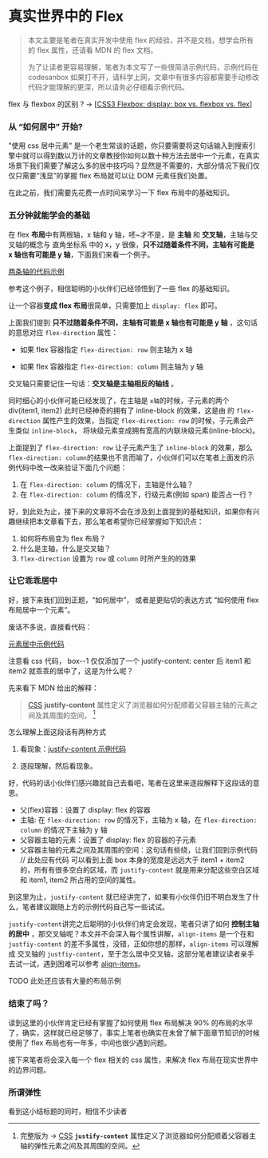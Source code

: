 # 真实世界中的 Flex

> 本文主要是笔者在真实开发中使用 flex 的经验，并不是文档，想学会所有的 flex 属性，还请看 MDN 的 flex 文档。
>
> 为了让读者更容易理解，笔者为本文写了一些很简洁示例代码，示例代码在 codesanbox 如果打不开，请科学上网，文章中有很多内容都需要手动修改代码才能理解的更深，所以请务必仔细看示例代码。

flex 与 flexbox 的区别 ? -> [[CSS3 Flexbox: display: box vs. flexbox vs. flex](https://stackoverflow.com/questions/16280040/css3-flexbox-display-box-vs-flexbox-vs-flex)]



### 从 “如何居中” 开始?

"使用 css 居中元素" 是一个老生常谈的话题，你只要需要将这句话输入到搜索引擎中就可以得到数以万计的文章教授你如何以数十种方法去居中一个元素，在真实场景下我们需要了解这么多的居中技巧吗？显然是不需要的，大部分情况下我们仅仅只需要“浅显”的掌握 flex 布局就可以让 DOM 元素任我们处置。

在此之前，我们需要先花费一点时间来学习一下 flex 布局中的基础知识。



### 五分钟就能学会的基础

在 flex **布局**中有两根轴，x 轴和 y 轴，呸~才不是，是 **主轴** 和 **交叉轴**，主轴与交叉轴的概念与 直角坐标系 中的 x，y 很像，**只不过随着条件不同，主轴有可能是 x 轴也有可能是 y 轴**，下面我们来看一个例子。

[两条轴的代码示例](https://codesandbox.io/s/two-axes-ezxhk?file=/index.htmll)

参考这个例子，相信聪明的小伙伴们已经领悟到了一些 flex 的基础知识。

让一个容器**变成 flex 布局**很简单，只需要加上 `display: flex` 即可。

上面我们提到 **只不过随着条件不同，主轴有可能是 x 轴也有可能是 y 轴** ，这句话的意思对应 `flex-direction` 属性：

- 如果 flex 容器指定 `flex-direction: row` 则主轴为 x 轴

- 如果 flex 容器指定 `flex-direction: column` 则主轴为 y 轴

交叉轴只需要记住一句话：**交叉轴是主轴相反的轴线** 。

同时细心的小伙伴可能已经发现了，在主轴是 `x轴`的时候，子元素的两个 div(item1, item2) 此时已经神奇的拥有了 inline-block 的效果，这是由 的 `flex-direction` 属性产生的效果，当指定 `flex-direction: row` 的时候，子元素会产生类似 `inline-block`， 将块级元素变成拥有宽高的内联块级元素(inline-block)。

上面提到了 `flex-direction: row` 让子元素产生了 `inline-block` 的效果，那么 `flex-direction: column`的结果也不言而喻了，小伙伴们可以在笔者上面发的示例代码中改一改来验证下面几个问题：

1. 在 `flex-direction: column` 的情况下，主轴是什么轴？
2. 在 `flex-direction: column` 的情况下，行级元素(例如 span) 能否占一行？

好，到此处为止，接下来的文章将不会在涉及到上面提到的基础知识，如果你有兴趣继续把本文章看下去，那么笔者希望你已经掌握如下知识点：

1. 如何将布局变为 flex 布局？
2. 什么是主轴，什么是交叉轴？
3. `flex-direction` 设置为 `row` 或 `column` 时所产生的的效果



### 让它乖乖居中

好，接下来我们回到正题，“如何居中”， 或者是更贴切的表达方式 “如何使用 flex 布局居中一个元素”。

废话不多说，直接看代码：

[元素居中示例代码](https://codesandbox.io/s/center-ezxhk?file=/index.html)

注意看 css 代码， box--1 仅仅添加了一个 justify-content: center 后 item1 和 item2 就乖乖的居中了，这是为什么呢？

先来看下 MDN 给出的解释：

>  [CSS](https://developer.mozilla.org/zh-CN/docs/CSS) **justify-content** 属性定义了浏览器如何分配顺着父容器主轴的元素之间及其周围的空间， [^justify-content]

怎么理解上面这段话有两种方式

1. 看现象：[justify-content 示例代码]( https://github.com/MonchiLin/modern-magic/blob/master/projects/Real-World-Flexbox-Exanples/justify-content.html )

2. 逐段理解，然后看现象。

好，代码的话小伙伴们感兴趣就自己去看吧，笔者在这里来逐段解释下这段话的意思。

* 父(flex)容器：设置了 display: flex 的容器
* 主轴: 在 `flex-direction: row` 的情况下，主轴为 x 轴，在 `flex-direction: column` 的情况下主轴为 y 轴
* 父容器主轴的元素：设置了 display: flex 的容器的子元素
* 父容器主轴的元素之间及其周围的空间：这句话有些绕，让我们回到示例代码 // 此处应有代码 可以看到上面 box 本身的宽度是远远大于 item1 + item2 的，所有有很多空白的区域，而 `justify-content` 就是用来分配这些空白区域和 item1, item2 所占用的空间的属性。

到这里为止，`justify-content` 就已经讲完了，如果有小伙伴仍旧不明白发生了什么，笔者建议跟随上方的示例代码自己写一些试试。

`justify-content`讲完之后聪明的小伙伴们肯定会发现，笔者只讲了如何 **控制主轴的居中** ，那交叉轴呢？本文并不会深入每个属性讲解，`align-items` 是一个在和 `justfiy-content` 的差不多属性，没错，正如你想的那样，`align-items` 可以理解成 交叉轴的 ``justfiy-content``，至于怎么居中交叉轴，这部分笔者建议读者亲手去试一试，遇到困难可以参考 [align-items]( https://developer.mozilla.org/zh-CN/docs/Web/CSS/align-items )。

TODO 此处还应该有大量的布局示例



### 结束了吗？

读到这里的小伙伴肯定已经有掌握了如何使用 flex 布局解决 90% 的布局的水平了，确实，这样就已经足够了，事实上笔者也确实在未曾了解下面章节知识的时候使用了 flex 布局也有一年多，中间也很少遇到问题。

接下来笔者将会深入每一个 flex 相关的 css 属性，来解决 flex 布局在现实世界中的边界问题。



### 所谓弹性

看到这小结标题的同时，相信不少读者






[^justify-content]:  完整版为 -> [CSS](https://developer.mozilla.org/zh-CN/docs/CSS) **`justify-content`** 属性定义了浏览器如何分配顺着父容器主轴的弹性元素之间及其周围的空间。
